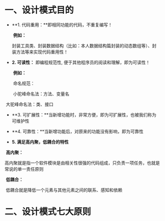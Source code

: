 # 一、设计模式目的

- **1. 代码重用：**即相同功能的代码，不重复编写！

  ​	**例如：**

  ​		封装工具类、封装数据结构（比如：本人数据结构篇封装的动态数组等）、封装方法等来实现代码重用性！

- **2. 可读性：** 即编程规范性, 便于其他程序员的阅读和理解，即为可读性！

  ​	**例如：**

  ​		命名规范：

  ​			小驼峰命名法：方法、变量名

​					大驼峰命名法：类、接口

- **3. 可扩展性：**当新增功能时，非常方便，即为可扩展性，也被我们称为可维护性

- **4. 可靠性：**当新增功能后，对原来的功能没有影响，即为可靠性

- **5. 满足高内聚，低耦合的特性**

​			**高内聚：**

​				高内聚就是指一个软件模块是由相关性很强的代码组成，只负责一项任务，也就是常说的单一责任原则

​			**低耦合：**

​					低耦合就是降低一个元素与其他元素之间的联系、感知和依赖	

# 	二、设计模式七大原则